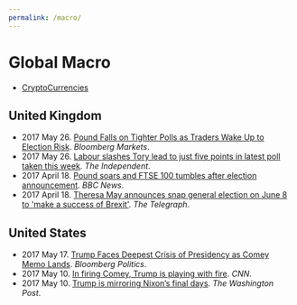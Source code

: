```yaml
---
permalink: /macro/
---
```

# Global Macro

* [CryptoCurrencies](http://realai.org/coins/)

## United Kingdom

* 2017 May 26. [Pound Falls on Tighter Polls as Traders Wake Up to Election Risk](https://www.bloomberg.com/news/articles/2017-05-26/sterling-slips-as-poll-shows-tory-lead-narrows-after-bomb-attack). *Bloomberg Markets*.
* 2017 May 26. [Labour slashes Tory lead to just five points in latest poll taken this week](http://www.independent.co.uk/news/uk/politics/labour-poll-yougov-latest-jeremy-corbyn-tory-points-slashed-theresa-may-party-surge-a7756421.html). *The Independent*.
* 2017 April 18. [Pound soars and FTSE 100 tumbles after election announcement](http://www.bbc.com/news/business-39627859). *BBC News*.
* 2017 April 18. [Theresa May announces snap general election on June 8 to 'make a success of Brexit'](http://www.telegraph.co.uk/news/2017/04/18/breaking-theresa-may-make-statement-downing-street-1115am1/). *The Telegraph*.

## United States

* 2017 May 17. [Trump Faces Deepest Crisis of Presidency as Comey Memo Lands](https://www.bloomberg.com/politics/articles/2017-05-17/trump-faces-deepest-crisis-of-presidency-as-comey-memo-surfaces). *Bloomberg Politics*.
* 2017 May 10. [In firing Comey, Trump is playing with fire](http://edition.cnn.com/2017/05/09/opinions/trump-comey-huge-trouble-opinion-callan/). *CNN*.
* 2017 May 10. [Trump is mirroring Nixon’s final days](https://www.washingtonpost.com/posteverything/wp/2017/05/10/trump-is-mirroring-nixons-final-days/). *The Washington Post*.
